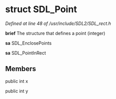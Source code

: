 # struct SDL_Point

*Defined at line 48 of /usr/include/SDL2/SDL_rect.h*



**brief**  The structure that defines a point (integer)



**sa** SDL_EnclosePoints

**sa** SDL_PointInRect



## Members

public int x

public int y



